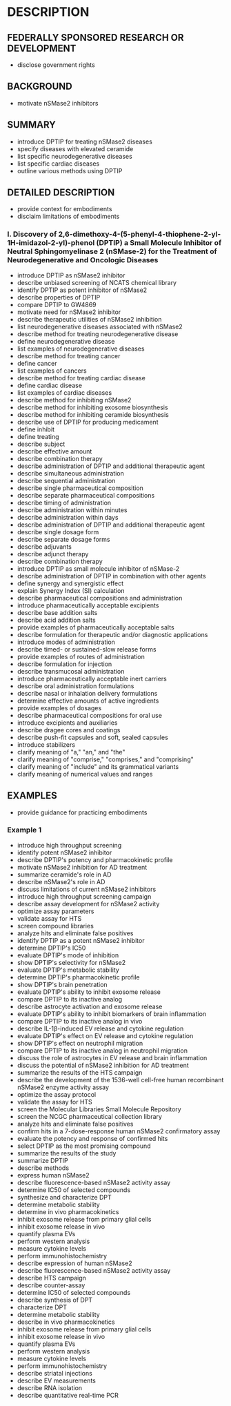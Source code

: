 # DESCRIPTION

## FEDERALLY SPONSORED RESEARCH OR DEVELOPMENT

- disclose government rights

## BACKGROUND

- motivate nSMase2 inhibitors

## SUMMARY

- introduce DPTIP for treating nSMase2 diseases
- specify diseases with elevated ceramide
- list specific neurodegenerative diseases
- list specific cardiac diseases
- outline various methods using DPTIP

## DETAILED DESCRIPTION

- provide context for embodiments
- disclaim limitations of embodiments

### I. Discovery of 2,6-dimethoxy-4-(5-phenyl-4-thiophene-2-yl-1H-imidazol-2-yl)-phenol (DPTIP) a Small Molecule Inhibitor of Neutral Sphingomyelinase 2 (nSMase-2) for the Treatment of Neurodegenerative and Oncologic Diseases

- introduce DPTIP as nSMase2 inhibitor
- describe unbiased screening of NCATS chemical library
- identify DPTIP as potent inhibitor of nSMase2
- describe properties of DPTIP
- compare DPTIP to GW4869
- motivate need for nSMase2 inhibitor
- describe therapeutic utilities of nSMase2 inhibition
- list neurodegenerative diseases associated with nSMase2
- describe method for treating neurodegenerative disease
- define neurodegenerative disease
- list examples of neurodegenerative diseases
- describe method for treating cancer
- define cancer
- list examples of cancers
- describe method for treating cardiac disease
- define cardiac disease
- list examples of cardiac diseases
- describe method for inhibiting nSMase2
- describe method for inhibiting exosome biosynthesis
- describe method for inhibiting ceramide biosynthesis
- describe use of DPTIP for producing medicament
- define inhibit
- define treating
- describe subject
- describe effective amount
- describe combination therapy
- describe administration of DPTIP and additional therapeutic agent
- describe simultaneous administration
- describe sequential administration
- describe single pharmaceutical composition
- describe separate pharmaceutical compositions
- describe timing of administration
- describe administration within minutes
- describe administration within days
- describe administration of DPTIP and additional therapeutic agent
- describe single dosage form
- describe separate dosage forms
- describe adjuvants
- describe adjunct therapy
- describe combination therapy
- introduce DPTIP as small molecule inhibitor of nSMase-2
- describe administration of DPTIP in combination with other agents
- define synergy and synergistic effect
- explain Synergy Index (SI) calculation
- describe pharmaceutical compositions and administration
- introduce pharmaceutically acceptable excipients
- describe base addition salts
- describe acid addition salts
- provide examples of pharmaceutically acceptable salts
- describe formulation for therapeutic and/or diagnostic applications
- introduce modes of administration
- describe timed- or sustained-slow release forms
- provide examples of routes of administration
- describe formulation for injection
- describe transmucosal administration
- introduce pharmaceutically acceptable inert carriers
- describe oral administration formulations
- describe nasal or inhalation delivery formulations
- determine effective amounts of active ingredients
- provide examples of dosages
- describe pharmaceutical compositions for oral use
- introduce excipients and auxiliaries
- describe dragee cores and coatings
- describe push-fit capsules and soft, sealed capsules
- introduce stabilizers
- clarify meaning of "a," "an," and "the"
- clarify meaning of "comprise," "comprises," and "comprising"
- clarify meaning of "include" and its grammatical variants
- clarify meaning of numerical values and ranges

## EXAMPLES

- provide guidance for practicing embodiments

### Example 1

- introduce high throughput screening
- identify potent nSMase2 inhibitor
- describe DPTIP's potency and pharmacokinetic profile
- motivate nSMase2 inhibition for AD treatment
- summarize ceramide's role in AD
- describe nSMase2's role in AD
- discuss limitations of current nSMase2 inhibitors
- introduce high throughput screening campaign
- describe assay development for nSMase2 activity
- optimize assay parameters
- validate assay for HTS
- screen compound libraries
- analyze hits and eliminate false positives
- identify DPTIP as a potent nSMase2 inhibitor
- determine DPTIP's IC50
- evaluate DPTIP's mode of inhibition
- show DPTIP's selectivity for nSMase2
- evaluate DPTIP's metabolic stability
- determine DPTIP's pharmacokinetic profile
- show DPTIP's brain penetration
- evaluate DPTIP's ability to inhibit exosome release
- compare DPTIP to its inactive analog
- describe astrocyte activation and exosome release
- evaluate DPTIP's ability to inhibit biomarkers of brain inflammation
- compare DPTIP to its inactive analog in vivo
- describe IL-1β-induced EV release and cytokine regulation
- evaluate DPTIP's effect on EV release and cytokine regulation
- show DPTIP's effect on neutrophil migration
- compare DPTIP to its inactive analog in neutrophil migration
- discuss the role of astrocytes in EV release and brain inflammation
- discuss the potential of nSMase2 inhibition for AD treatment
- summarize the results of the HTS campaign
- describe the development of the 1536-well cell-free human recombinant nSMase2 enzyme activity assay
- optimize the assay protocol
- validate the assay for HTS
- screen the Molecular Libraries Small Molecule Repository
- screen the NCGC pharmaceutical collection library
- analyze hits and eliminate false positives
- confirm hits in a 7-dose-response human nSMase2 confirmatory assay
- evaluate the potency and response of confirmed hits
- select DPTIP as the most promising compound
- summarize the results of the study
- summarize DPTIP
- describe methods
- express human nSMase2
- describe fluorescence-based nSMase2 activity assay
- determine IC50 of selected compounds
- synthesize and characterize DPT
- determine metabolic stability
- determine in vivo pharmacokinetics
- inhibit exosome release from primary glial cells
- inhibit exosome release in vivo
- quantify plasma EVs
- perform western analysis
- measure cytokine levels
- perform immunohistochemistry
- describe expression of human nSMase2
- describe fluorescence-based nSMase2 activity assay
- describe HTS campaign
- describe counter-assay
- determine IC50 of selected compounds
- describe synthesis of DPT
- characterize DPT
- determine metabolic stability
- describe in vivo pharmacokinetics
- inhibit exosome release from primary glial cells
- inhibit exosome release in vivo
- quantify plasma EVs
- perform western analysis
- measure cytokine levels
- perform immunohistochemistry
- describe striatal injections
- describe EV measurements
- describe RNA isolation
- describe quantitative real-time PCR

